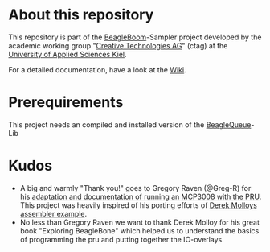 # About this repository
This repository is part of the [BeagleBoom](https://github.com/beagleboom)-Sampler project developed by the academic working group "[Creative Technologies AG](http://www.creative-technologies.de/)" (ctag) at the [University of Applied Sciences Kiel](https://www.fh-kiel.de/).

For a detailed documentation, have a look at the [Wiki](https://github.com/BeagleBoom/ADCManager/wiki).


# Prerequirements
This project needs an compiled and installed version of the [BeagleQueue](https://github.com/BeagleBoom/BeagleQueue)-Lib


# Kudos
- A big and warmly "Thank you!" goes to Gregory Raven (@Greg-R) for his [adaptation and documentation of running an MCP3008 with the PRU](https://github.com/Greg-R/pruadc1). This project was heavily inspired of his porting efforts of [Derek Molloys assembler example](http://exploringbeaglebone.com/chapter13/).
- No less than Gregory Raven we want to thank Derek Molloy for his great book "Exploring BeagleBone" which helped us to understand the basics of programming the pru and putting together the IO-overlays.

